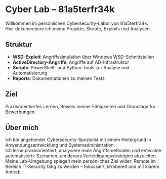 # Cyber Lab – 81a5terfr34k

Willkommen im persönlichen Cybersecurity-Labor von 81a5terfr34k.  
Hier dokumentiere ich meine Projekte, Skripte, Exploits und Analysen.

## Struktur
- **WSD-Exploit**: Angriffssimulation über Windows WSD-Schnittstellen
- **ActiveDirectory-Angriffe**: Angriffe auf AD-Infrastruktur
- **Scripts**: PowerShell- und Python-Tools zur Analyse und Automatisierung
- **Reports**: Dokumentationen zu meinen Tests

## Ziel
Praxisorientiertes Lernen, Beweis meiner Fähigkeiten und Grundlage für Bewerbungen.

## Über mich

Ich bin angehender Cybersecurity-Spezialist mit einem Hintergrund in Anwendungsentwicklung und Systemadministration.  
Ich lerne praxisorientiert, analysiere reale Angriffsmethoden und entwickle automatisierte Szenarien, um daraus Verteidigungsstrategien abzuleiten.  
Meine Lab-Umgebung spiegelt mein persönliches Ziel wider: Remote im Bereich IT-Security tätig zu werden – fokussiert, lernbereit und mit klarem Antrieb.

